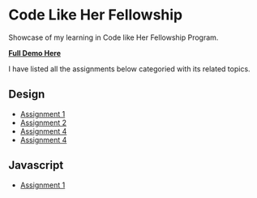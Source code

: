# Code Like Her Fellowship
Showcase of my learning in Code like Her Fellowship Program.

**[Full Demo Here](https://coderushnepal.github.io/KritiPrajapati/)**

I have listed all the assignments below categoried with its related topics.

## Design
- [Assignment 1](design/assignment-1/) 
- [Assignment 2](design/assignment-2/) 
- [Assignment 4](design/assignment-4/) 
- [Assignment 4](design/assignment-5/)

## Javascript
- [Assignment 1](javascript/assignment-1/) 
